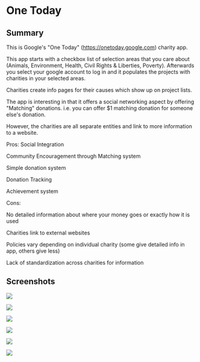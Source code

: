 # One Today

## Summary
This is Google's "One Today" (https://onetoday.google.com) charity app.

This app starts with a checkbox list of selection areas that you care about (Animals, Environment, Health, Civil Rights & Liberties, Poverty). Afterwards you select your google account to log in and it populates the projects with charities in your selected areas.

Charities create info pages for their causes which show up on project lists.

The app is interesting in that it offers a social networking aspect by offering "Matching" donations. i.e. you can offer $1 matching donation for someone else's donation.

However, the charities are all separate entities and link to more information to a website.

Pros:
Social Integration

Community Encouragement through Matching system

Simple donation system

Donation Tracking

Achievement system

Cons:

No detailed information about where your money goes or exactly how it is used

Charities link to external websites

Policies vary depending on individual charity (some give detailed info in app, others give less)

Lack of standardization across charities for information


## Screenshots
![](./img/One_Today_01.jpeg)

![](./img/One_Today_02.jpeg)

![](./img/One_Today_03.jpeg)

![](./img/One_Today_04.jpeg)

![](./img/One_Today_05.jpeg)

![](./img/One_Today_06.jpeg)

